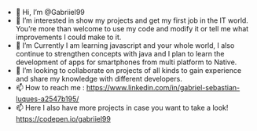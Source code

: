 - 👋 Hi, I’m @Gabriiel99
- 👀 I’m interested in show my projects and get my first job in the IT world. You’re more than welcome to use my code and modify it or tell me what improvements I could make to it.
- 🌱 I’m Currently I am learning javascript and your whole world, I also continue to strengthen concepts with java and I plan to learn the development of apps for smartphones from multi platform to Native.
- 💞️ I’m looking to collaborate on projects of all kinds to gain experience and share my knowledge with different developers.
- 📫 How to reach me : https://www.linkedin.com/in/gabriel-sebastian-luques-a2547b195/ 
- 📫 Here I also have more projects in case you want to take a look! https://codepen.io/gabriiel99

<!---
Gabriiel99/Gabriiel99 is a ✨ special ✨ repository because its `README.md` (this file) appears on your GitHub profile.
You can click the Preview link to take a look at your changes.
--->
